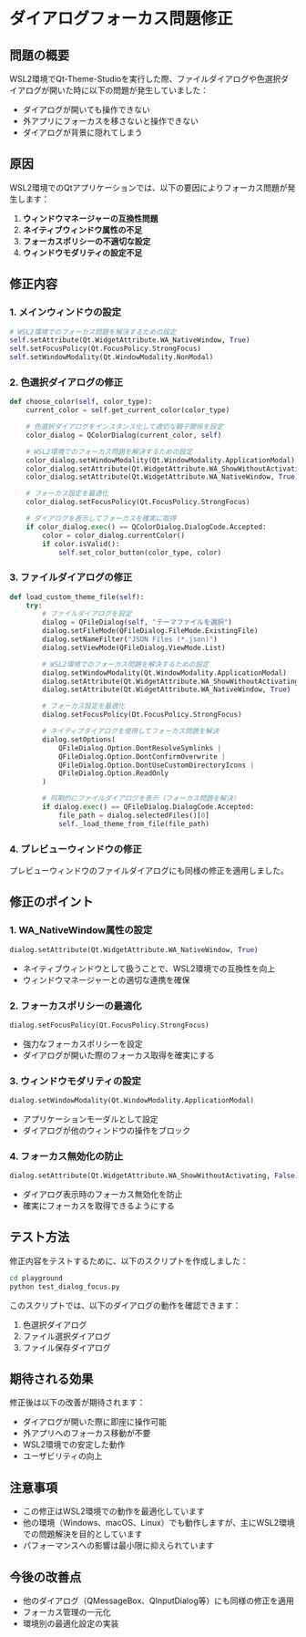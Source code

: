 # ダイアログフォーカス問題修正

## 問題の概要

WSL2環境でQt-Theme-Studioを実行した際、ファイルダイアログや色選択ダイアログが開いた時に以下の問題が発生していました：

- ダイアログが開いても操作できない
- 外アプリにフォーカスを移さないと操作できない
- ダイアログが背景に隠れてしまう

## 原因

WSL2環境でのQtアプリケーションでは、以下の要因によりフォーカス問題が発生します：

1. **ウィンドウマネージャーの互換性問題**
2. **ネイティブウィンドウ属性の不足**
3. **フォーカスポリシーの不適切な設定**
4. **ウィンドウモダリティの設定不足**

## 修正内容

### 1. メインウィンドウの設定

```python
# WSL2環境でのフォーカス問題を解決するための設定
self.setAttribute(Qt.WidgetAttribute.WA_NativeWindow, True)
self.setFocusPolicy(Qt.FocusPolicy.StrongFocus)
self.setWindowModality(Qt.WindowModality.NonModal)
```

### 2. 色選択ダイアログの修正

```python
def choose_color(self, color_type):
    current_color = self.get_current_color(color_type)

    # 色選択ダイアログをインスタンス化して適切な親子関係を設定
    color_dialog = QColorDialog(current_color, self)

    # WSL2環境でのフォーカス問題を解決するための設定
    color_dialog.setWindowModality(Qt.WindowModality.ApplicationModal)
    color_dialog.setAttribute(Qt.WidgetAttribute.WA_ShowWithoutActivating, False)
    color_dialog.setAttribute(Qt.WidgetAttribute.WA_NativeWindow, True)

    # フォーカス設定を最適化
    color_dialog.setFocusPolicy(Qt.FocusPolicy.StrongFocus)

    # ダイアログを表示してフォーカスを確実に取得
    if color_dialog.exec() == QColorDialog.DialogCode.Accepted:
        color = color_dialog.currentColor()
        if color.isValid():
            self.set_color_button(color_type, color)
```

### 3. ファイルダイアログの修正

```python
def load_custom_theme_file(self):
    try:
        # ファイルダイアログを設定
        dialog = QFileDialog(self, "テーマファイルを選択")
        dialog.setFileMode(QFileDialog.FileMode.ExistingFile)
        dialog.setNameFilter("JSON Files (*.json)")
        dialog.setViewMode(QFileDialog.ViewMode.List)

        # WSL2環境でのフォーカス問題を解決するための設定
        dialog.setWindowModality(Qt.WindowModality.ApplicationModal)
        dialog.setAttribute(Qt.WidgetAttribute.WA_ShowWithoutActivating, False)
        dialog.setAttribute(Qt.WidgetAttribute.WA_NativeWindow, True)

        # フォーカス設定を最適化
        dialog.setFocusPolicy(Qt.FocusPolicy.StrongFocus)

        # ネイティブダイアログを使用してフォーカス問題を解決
        dialog.setOptions(
            QFileDialog.Option.DontResolveSymlinks |
            QFileDialog.Option.DontConfirmOverwrite |
            QFileDialog.Option.DontUseCustomDirectoryIcons |
            QFileDialog.Option.ReadOnly
        )

        # 同期的にファイルダイアログを表示（フォーカス問題を解決）
        if dialog.exec() == QFileDialog.DialogCode.Accepted:
            file_path = dialog.selectedFiles()[0]
            self._load_theme_from_file(file_path)
```

### 4. プレビューウィンドウの修正

プレビューウィンドウのファイルダイアログにも同様の修正を適用しました。

## 修正のポイント

### 1. WA_NativeWindow属性の設定

```python
dialog.setAttribute(Qt.WidgetAttribute.WA_NativeWindow, True)
```

- ネイティブウィンドウとして扱うことで、WSL2環境での互換性を向上
- ウィンドウマネージャーとの適切な連携を確保

### 2. フォーカスポリシーの最適化

```python
dialog.setFocusPolicy(Qt.FocusPolicy.StrongFocus)
```

- 強力なフォーカスポリシーを設定
- ダイアログが開いた際のフォーカス取得を確実にする

### 3. ウィンドウモダリティの設定

```python
dialog.setWindowModality(Qt.WindowModality.ApplicationModal)
```

- アプリケーションモーダルとして設定
- ダイアログが他のウィンドウの操作をブロック

### 4. フォーカス無効化の防止

```python
dialog.setAttribute(Qt.WidgetAttribute.WA_ShowWithoutActivating, False)
```

- ダイアログ表示時のフォーカス無効化を防止
- 確実にフォーカスを取得できるようにする

## テスト方法

修正内容をテストするために、以下のスクリプトを作成しました：

```bash
cd playground
python test_dialog_focus.py
```

このスクリプトでは、以下のダイアログの動作を確認できます：

1. 色選択ダイアログ
2. ファイル選択ダイアログ
3. ファイル保存ダイアログ

## 期待される効果

修正後は以下の改善が期待されます：

- ダイアログが開いた際に即座に操作可能
- 外アプリへのフォーカス移動が不要
- WSL2環境での安定した動作
- ユーザビリティの向上

## 注意事項

- この修正はWSL2環境での動作を最適化しています
- 他の環境（Windows、macOS、Linux）でも動作しますが、主にWSL2環境での問題解決を目的としています
- パフォーマンスへの影響は最小限に抑えられています

## 今後の改善点

- 他のダイアログ（QMessageBox、QInputDialog等）にも同様の修正を適用
- フォーカス管理の一元化
- 環境別の最適化設定の実装
